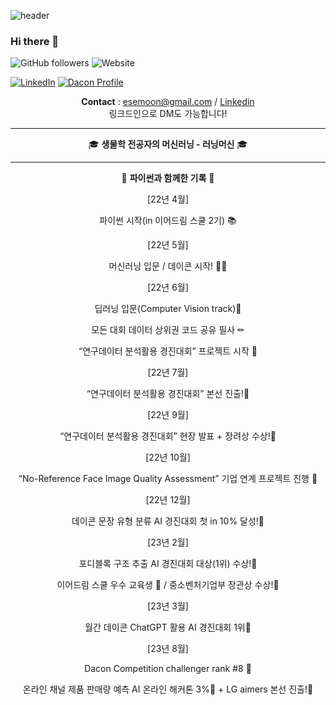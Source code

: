 ![header](https://capsule-render.vercel.app/api?type=waving&height=280&color=0:EEFF00,100:a82da8&text=Welcome!&fontColor=FFFFFF&fontAlignY=20&desc=municef1%27s%20github&descAlign=80)

### Hi there 👋

![GitHub followers](https://img.shields.io/github/followers/municef1?style=social) ![Website](https://img.shields.io/website?up_message=online&url=https://dacon.io/myprofile/447202/home)

[![LinkedIn](https://img.shields.io/badge/LinkedIn-0077B5?style=for-the-badge&logo=linkedin&logoColor=white)](https://www.linkedin.com/in/municef/) [![Dacon Profile](https://img.shields.io/badge/Dacon-Profile-blue?style=for-the-badge)](https://dacon.io/myprofile/447202/home)

<div align="center">

**Contact** : esemoon@gmail.com / [Linkedin](https://www.linkedin.com/in/municef/)  
링크드인으로 DM도 가능합니다!

---

🎓 **생물학 전공자의 머신러닝 - 러닝머신** 🎓

---

📅 **파이썬과 함께한 기록** 📅  

 [22년 4월] 
 
 파이썬 시작(in 이어드림 스쿨 2기) 📚️  

 
 [22년 5월] 
 
 머신러닝 입문 / 데이콘 시작! 🏃‍♂️  
 
 
 [22년 6월] 
 
 딥러닝 입문(Computer Vision track)🧠  
 
 모든 대회 데이터 상위권 코드 공유 필사 ✏  
 
 “연구데이터 분석활용 경진대회” 프로젝트 시작 💼  
 
 
 [22년 7월] 
 
 “연구데이터 분석활용 경진대회” 본선 진출!🥇  
 
 
 [22년 9월] 
 
 “연구데이터 분석활용 경진대회” 현장 발표 + 장려상 수상!🥇  
 
 
 [22년 10월] 
 
 “No-Reference Face Image Quality Assessment” 기업 연계 프로젝트 진행 💼  
 
 
 [22년 12월] 
 
 데이콘 문장 유형 분류 AI 경진대회 첫 in 10% 달성!🥈  
 
 
 [23년 2월] 
 
 포디블록 구조 추출 AI 경진대회 대상(1위) 수상!🥇  
 
 이어드림 스쿨 우수 교육생 👑 / 중소벤처기업부 장관상 수상!🥇  
 
 
 [23년 3월] 
 
 월간 데이콘 ChatGPT 활용 AI 경진대회 1위🥇  
 
 
 [23년 8월] 
 
 Dacon Competition challenger rank #8 👑
 
 온라인 채널 제품 판매량 예측 AI 온라인 해커톤 3%🥇 + LG aimers 본선 진출!🥇  

</div>














<!--
**municef1/municef1** is a ✨ _special_ ✨ repository because its `README.md` (this file) appears on your GitHub profile.

Here are some ideas to get you started:

- 🔭 I’m currently working on ...
- 🌱 I’m currently learning ...
- 👯 I’m looking to collaborate on ...
- 🤔 I’m looking for help with ...
- 💬 Ask me about ...
- 📫 How to reach me: ...
- 😄 Pronouns: ...
- ⚡ Fun fact: ...
정보!
헤더는 https://github.com/kyechan99/capsule-render
뱃지는 https://shields.io/


-->
